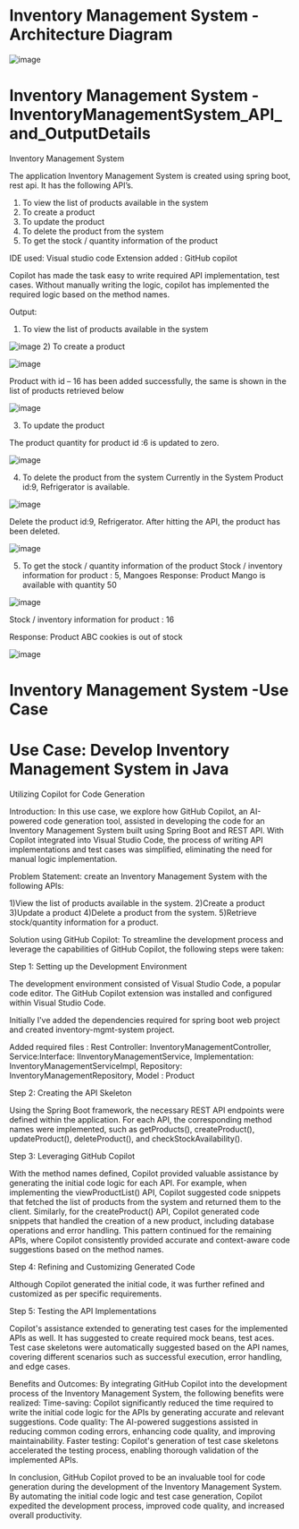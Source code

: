 # Inventory Management System - Architecture Diagram
![image](https://github.com/sribindu-thottempudi/inventory-mgmt-system/assets/137598786/4c39626a-4f59-4299-99c9-8240eca1c220)


# Inventory Management System - InventoryManagementSystem_API_and_OutputDetails

Inventory Management System 

The application Inventory Management System is created using spring boot, rest api.
It has the following API’s.
1)	To view the list of products available in the system
2)	To create a product
3)	To update the product
4)	To delete the product from the system
5)	To get the stock / quantity information of the product

IDE used: Visual studio code
Extension added : GitHub copilot

Copilot has made the task easy to write required API implementation, test cases.
Without manually writing the logic, copilot has implemented the required logic based on the method names.


Output:
1)	To view the list of products available in the system

 ![image](https://github.com/sribindu-thottempudi/inventory-mgmt-system/assets/137598786/ea0893e3-99bb-4b4c-a899-833713036d3c)
2)	To create a product

 ![image](https://github.com/sribindu-thottempudi/inventory-mgmt-system/assets/137598786/f682ca01-234f-4a1a-bb4e-dc08c404e206)


Product with id – 16 has been added successfully, the same is shown in the list of products retrieved below
 
![image](https://github.com/sribindu-thottempudi/inventory-mgmt-system/assets/137598786/4696b12f-2d5b-4ee0-8530-8880701cd42e)

3)	To update the product

The product quantity for product id :6 is updated to zero.

![image](https://github.com/sribindu-thottempudi/inventory-mgmt-system/assets/137598786/d35dd905-1428-4b3d-a330-b7749685da5a)

 
4)	To delete the product from the system
Currently in the System Product id:9, Refrigerator is available.

![image](https://github.com/sribindu-thottempudi/inventory-mgmt-system/assets/137598786/43be8f23-5856-4f9d-9684-a305bfca6ac8)


 

Delete the product id:9, Refrigerator.
After hitting the API, the product has been deleted.

 ![image](https://github.com/sribindu-thottempudi/inventory-mgmt-system/assets/137598786/1508ef03-c713-4e50-af35-606db8a1fc84)



5)	To get the stock / quantity information of the product
Stock / inventory information for product : 5, Mangoes
Response: Product Mango is available with quantity 50

![image](https://github.com/sribindu-thottempudi/inventory-mgmt-system/assets/137598786/eb878aee-816a-48a0-aac3-603332a24840)

 

Stock / inventory information for product : 16

Response: Product ABC cookies is out of stock

 ![image](https://github.com/sribindu-thottempudi/inventory-mgmt-system/assets/137598786/0bcdd955-8e5e-4997-a734-61aaa47b56b1)


# Inventory Management System -Use Case
# Use Case: Develop Inventory Management System in Java
Utilizing Copilot for Code Generation 

Introduction:
In this use case, we explore how GitHub Copilot, an AI-powered code generation tool, assisted in developing the code for an Inventory Management System built using Spring Boot and REST API. With Copilot integrated into Visual Studio Code, the process of writing API implementations and test cases was simplified, eliminating the need for manual logic implementation.

Problem Statement:
create an Inventory Management System with the following APIs:

1)View the list of products available in the system.
2)Create a product
3)Update a product
4)Delete a product from the system.
5)Retrieve stock/quantity information for a product.

Solution using GitHub Copilot:
To streamline the development process and leverage the capabilities of GitHub Copilot, the following steps were taken:

Step 1: Setting up the Development Environment

The development environment consisted of Visual Studio Code, a popular code editor.
The GitHub Copilot extension was installed and configured within Visual Studio Code.

Initially I've added the dependencies required for spring boot web project and created inventory-mgmt-system project.


Added required files : Rest Controller: InventoryManagementController, Service:Interface: IInventoryManagementService, Implementation: InventoryManagementServiceImpl, Repository: InventoryManagementRepository, Model : Product

Step 2: Creating the API Skeleton

Using the Spring Boot framework, the necessary REST API endpoints were defined within the application.
For each API, the corresponding method names were implemented, such as getProducts(), createProduct(), updateProduct(), deleteProduct(), and checkStockAvailability().

Step 3: Leveraging GitHub Copilot

With the method names defined, Copilot provided valuable assistance by generating the initial code logic for each API.
For example, when implementing the viewProductList() API, Copilot suggested code snippets that fetched the list of products from the system and returned them to the client.
Similarly, for the createProduct() API, Copilot generated code snippets that handled the creation of a new product, including database operations and error handling.
This pattern continued for the remaining APIs, where Copilot consistently provided accurate and context-aware code suggestions based on the method names.

Step 4: Refining and Customizing Generated Code

Although Copilot generated the initial code, it was further refined and customized as per specific requirements.


Step 5: Testing the API Implementations

Copilot's assistance extended to generating test cases for the implemented APIs as well.
It has suggested to create required mock beans, test aces.
Test case skeletons were automatically suggested based on the API names, covering different scenarios such as successful execution, error handling, and edge cases.

Benefits and Outcomes:
By integrating GitHub Copilot into the development process of the Inventory Management System, the following benefits were realized:
Time-saving: Copilot significantly reduced the time required to write the initial code logic for the APIs by generating accurate and relevant suggestions.
Code quality: The AI-powered suggestions assisted in reducing common coding errors, enhancing code quality, and improving maintainability.
Faster testing: Copilot's generation of test case skeletons accelerated the testing process, enabling thorough validation of the implemented APIs.


In conclusion, GitHub Copilot proved to be an invaluable tool for code generation during the development of the Inventory Management System. By automating the initial code logic and test case generation, Copilot expedited the development process, improved code quality, and increased overall productivity.

